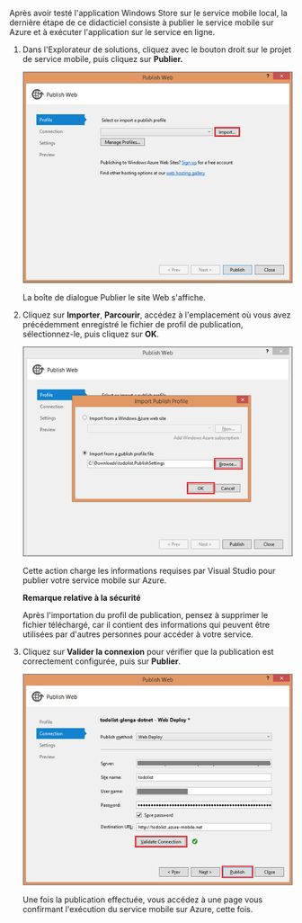 

Après avoir testé l'application Windows Store sur le service mobile local, la dernière étape de ce didacticiel consiste à publier le service mobile sur Azure et à exécuter l'application sur le service en ligne.

1.  Dans l'Explorateur de solutions, cliquez avec le bouton droit sur le projet de service mobile, puis cliquez sur **Publier.**

    ![](./media/mobile-services-dotnet-backend-publish-service/mobile-quickstart-publish.png)

    La boîte de dialogue Publier le site Web s'affiche.

2.  Cliquez sur **Importer**, **Parcourir**, accédez à l'emplacement où vous avez précédemment enregistré le fichier de profil de publication, sélectionnez-le, puis cliquez sur **OK**.

    ![](./media/mobile-services-dotnet-backend-publish-service/mobile-quickstart-publish-import-profile.png)

    Cette action charge les informations requises par Visual Studio pour publier votre service mobile sur Azure.

    **Remarque relative à la sécurité**

    Après l'importation du profil de publication, pensez à supprimer le fichier téléchargé, car il contient des informations qui peuvent être utilisées par d'autres personnes pour accéder à votre service.

3.  Cliquez sur **Valider la connexion** pour vérifier que la publication est correctement configurée, puis sur **Publier**.

    ![](./media/mobile-services-dotnet-backend-publish-service/mobile-quickstart-publish-2.png)

    Une fois la publication effectuée, vous accédez à une page vous confirmant l'exécution du service mobile sur Azure, cette fois.


